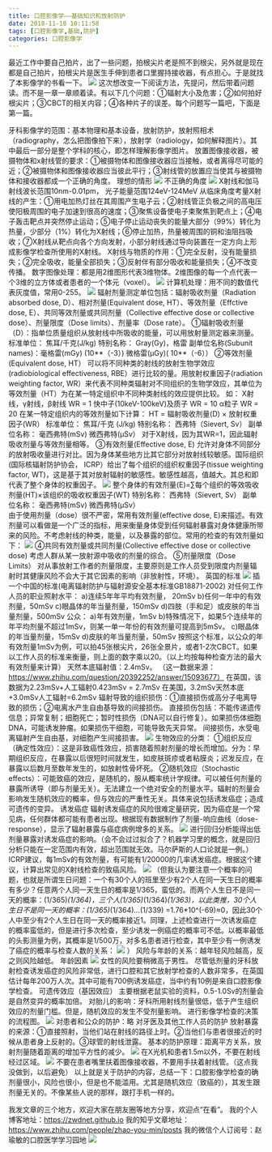 ```yaml
---
title: 口腔影像学——基础知识和放射防护
date: 2018-11-18 10:11:58
tags: [口腔影像学,基础,防护]
categories: 口腔影像学
---
```

最近工作中要自己拍片，出了一些问题，拍根尖片老是照不到根尖，另外就是现在都是自己拍片，拍根尖片是医生手伸到患者口里握持接收器，有点担心。于是就找了本影像学的书看一下。
![](https://zymblog-1258069789.cos.ap-chengdu.myqcloud.com/blog0018-kqyxx-jchfh/01.jpg)
这次想改变一下阅读方法，先提问，然后带着问题读。而不是一章一章顺着读。有以下几个问题：①辐射大小及危害；②如何拍好根尖片；③CBCT的相关内容；④各种片子的误差。每个问题写一篇吧，下面是第一篇。

牙科影像学的范围：基本物理和基本设备，放射防护，放射照相术（radiography，怎么把图像拍下来），放射学（radiology，如何解释图片）。其中最后一部分是整个学科的核心，即怎样理解影像学图片。
放置图像接收器，被摄物体和x射线管的要求：①被摄物体和图像接收器应当接触，或者离得尽可能的近；②被摄物体和图像接收器应当彼此平行；③射线管的放置应当使其与被摄物体和接收器都成一个正确的角度。
理想的情形
![](https://zymblog-1258069789.cos.ap-chengdu.myqcloud.com/blog0018-kqyxx-jchfh/02.jpg)
不正确的角度
![](https://zymblog-1258069789.cos.ap-chengdu.myqcloud.com/blog0018-kqyxx-jchfh/03.jpg)
X射线和伽马射线波长范围10nm-0.01pm， 光子能量范围124eV-124MeV
从临床角度考量X射线的产生：①用电加热灯丝在其周围产生电子云；②射线管正负极之间的高电压使阳极周围的电子加速到很高的速度；③聚焦设备使电子束聚焦到靶点上；④电子轰击靶点并突然停止运动；⑤电子停止运动丧失的能量大部分（99%）转化为热量，少部分（1%）转化为X射线；⑥停止加热，热量被周围的铜和油阻挡吸收；⑦X射线从靶点向各个方向发射，小部分射线通过导向装置在一定方向上形成影像学检查所使用的X射线。
X射线与物质的作用：①完全反射，没有能量损失；②完全吸收，能量全部损失；③反射伴有部分吸收和能量损失；④不改变传播。
数字图像处理：都是用2维图形代表3维物体。2维图像的每一个点代表一个3维的立方体或者患者的一个体元（voxel）。
![](https://zymblog-1258069789.cos.ap-chengdu.myqcloud.com/blog0018-kqyxx-jchfh/04.jpg)
计算机处理：用不同的数值代表灰度值，常用0-255。
![](https://zymblog-1258069789.cos.ap-chengdu.myqcloud.com/blog0018-kqyxx-jchfh/05.jpg)
辐射剂量测定单位包括：辐射吸收剂量（Radiation absorbed dose, D）、相对剂量(Equivalent dose, HT）、等效剂量（Effctive dose, E）、共同等效剂量或共同剂量（Collective effective dose or collective dose）、剂量限度（Dose limits）、剂量率（Dose rate）。
①辐射吸收剂量（D）：指单位质量组织从放射线中所吸收的能量，可以用放射量测定器来测量。
标准单位： 焦耳/千克(J/kg)
特别名称： Gray(Gy)，格雷
副单位名称(Subunit names)：毫格雷(mGy) (10**（-3）)
                                               微格雷(μGy)( 10**（-6））
②等效剂量(Equivalent dose, HT）
可以将不同种类的射线的放射生物学效应(radiobiological effectiveness, RBE）进行比较的量。用放射权重因子(radiation weighting factor, WR）来代表不同种类辐射对不同组织的生物学效应，其单位为等效剂量（HT）为在某一特定组织中不同种类射线的效应提供比较。
如：
X射线，γ射线，β射线                 WR = 1
快中子(10keV-100keV)及质子    WR = 10
α粒子                                         WR = 20
在某一特定组织内的等效剂量如下计算：
HT = 辐射吸收剂量(D) × 放射权重因子(WR）
标准单位：              焦耳/千克 (J/kg)
特别名称：              西弗特（Sievert, Sv）
副单位名称：          毫西弗特(mSv)
                              微西弗特(μSv）
对于X射线，因为其WR=1，因此辐射吸收剂量与等效剂量相等。
③有效剂量(Effective dose, E)
允许对身体不同部分的放射吸收量进行对比。因为身体某些地方比其它部分对放射线较敏感。国际组织(国际核辐射防护协会， ICRP）给出了每个组织的组织权重因子(tissue weighting factor, WT)，这是基于其对放射辐射的敏感性。敏感性越高，值越大。其总和即代表了整个身体的权重因子。
![](https://zymblog-1258069789.cos.ap-chengdu.myqcloud.com/blog0018-kqyxx-jchfh/06.jpg)
整个身体的有效剂量(E)=∑每个组织的等效吸收剂量(HT)×该组织的吸收权重因子(WT)
特别名称：              西弗特（Sievert, Sv）
副单位名称：          毫西弗特(mSv)
                              微西弗特(μSv）   
由于使用剂量（dose）很不严密，常用有效剂量(effective dose, E)来描述。有效剂量可以看做是一个广泛的指标，用来衡量身体受到任何辐射暴露对身体健康所带来的风险。不考虑射线的种类，能量，以及暴露的部位。常用的检查的有效剂量如下：
![](https://zymblog-1258069789.cos.ap-chengdu.myqcloud.com/blog0018-kqyxx-jchfh/07.jpg)
④共同有效剂量或共同剂量(Collective effective dose or collective dose)
考虑人群从某一放射源中吸收的剂量的综合。
⑤剂量限度（Dose Limits）
对从事放射工作者的剂量限度，主要原则是工作人员受到限度内剂量辐射时其健康风险不会大于其它因素的影响（非放射性，环境）。
英国的标准
![](https://zymblog-1258069789.cos.ap-chengdu.myqcloud.com/blog0018-kqyxx-jchfh/08.jpg)
插一个中国的标准(电离辐射防护与辐射源安全基本标准GB18871-2002)
对任何工作人员的职业照射水平：
a)连续5年年平均有效剂量， 20mSv
b)任何一年中的有效剂量，50mSv
c)眼晶体的年当量剂量，150mSv
d)四肢（手和足）或皮肤的年当量剂量，500mSv
公众：
a)年有效剂量，1mSv
b)特殊情况下，如果5个连续年的年平均剂量不超过1mSv，则某一单一年份的有效剂量可提高到5mSv。
c)眼晶体的年当量剂量，15mSv
d)皮肤的年当量剂量，50mSv
按照这个标准，以公众的年有效剂量1mSv为例，可以拍45张根尖片，26张全景片，或者1-2次CBCT。如果以工作人员的标准来衡量，则上面的数字乘以20。（以上均按每种检查方法的最大有效剂量来计算）
天然本底辐射值：2.4mSv。
（这一数据来源： https://www.zhihu.com/question/20392252/answer/15093677）
在英国，该数据为2.23mSv+人工辐射0.423mSv = 2.7mSv
在美国，3.2mSv天然本底+3.0mSv人工辐射=6.2mSv
辐射导致的组织损伤：①直接损伤或高分子电离导致的损伤；②电离水产生自由基导致的间接损伤。
直接损伤包括：不能传递遗传信息；异常复制；细胞死亡；暂时性损伤（DNA可以自行修复）。如果损伤体细胞DNA，可能诱发肿瘤。如果损伤干细胞，可能导致先天异常。
间接损伤，水受电离辐射产生自由基，对细胞产生间接损害。
![](https://zymblog-1258069789.cos.ap-chengdu.myqcloud.com/blog0018-kqyxx-jchfh/09.jpg)
生物效应的分类：
①组织反应（确定性效应）：这是非致癌性效应，损害随着照射剂量的增长而增加。分为：早期组织反应，在暴露以后很短时间就发生，如皮肤斑疹或者粘膜炎；迟发反应，在暴露以后数月至数年发生的，如放射性骨坏死。
②随机效应（Stochastic effects）：可能致癌的效应，是随机的，服从概率统计学规律。可以被任何剂量的暴露所诱导（即与剂量无关）。无法建立一个绝对安全的剂量水平。辐射的剂量会影响发生随机效应的概率，但与效应的严重性无关。具体来说包括诱发癌症；造成可遗传的变异。
诱发癌症
辐射诱发癌症的风险很难定量研究，因为癌症是一个常见病，任何群体都可能有患者出现。根据现有数据制作了剂量-响应曲线（dose-response），显示了辐射暴露与癌症病例增多的关系。
![](https://zymblog-1258069789.cos.ap-chengdu.myqcloud.com/blog0018-kqyxx-jchfh/10.jpg)
进行回归分析能得出低剂量暴露对诱发癌症的影响。（会不会过过拟合了？机器学习里的概念，就是回归分析只能在一定范围内有效，超出范围就无效。马尔萨斯的人口论就是一例。）
ICRP建议，每1mSv的有效剂量，有可能有1/20000的几率诱发癌症。根据这个建议，计算出常见的X射线检查的致癌风险。
![](https://zymblog-1258069789.cos.ap-chengdu.myqcloud.com/blog0018-kqyxx-jchfh/11.jpg)
（但我认为要注意一个概率的问题，也就是所谓生日问题：一个有30个人的班里至少有2个人在同一天生日的概率有多少？任意两个人同一天生日的概率是1/365，蛮低的。而两个人生日不是同一天的概率：(1/365)*(1/364)，三个人(1/365)*(1/364)*(1/363)，以此类推，30个人生日不是同一天的概率：(1/365)*(1/364)*...*(1/339) =1.76*10^(-69)≈0，因此30个人中至少有2个人生日在同一天的概率接近1。同理，上述检查进行一次诱发癌症的概率蛮低的，但是进行多次检查，至少诱发一例癌症的概率可不低。以概率最低的头影测量为例，其概率是1/500万，对多名患者进行检查，其中至少有一例诱发了癌症的概率与检查人数的关系：
![](https://zymblog-1258069789.cos.ap-chengdu.myqcloud.com/blog0018-kqyxx-jchfh/12.jpg)
）
风险与年龄的关系：越年轻风险越高，反之则风险越低。
年龄因素
![](https://zymblog-1258069789.cos.ap-chengdu.myqcloud.com/blog0018-kqyxx-jchfh/13.jpg)
女性的风险要稍微高于男性。
尽管低剂量的牙科放射检查诱发癌症的风险非常低，进行口腔和其它放射学检查的人数非常多，在英国估计每年200万人次。其中可能有700例诱发癌症，当中约有10例是来自口腔影像学检查。
可遗传效应（基因效应）
主要根据老鼠实验的资料，0.5-1.0Sv的剂量会是自然变异的概率加倍。
对胎儿的影响：牙科所用射线剂量很低，低于产生组织效应的剂量门槛。但是，随机效应的发生不受剂量影响。
进行影像学检查的决策的流程图。
![](https://zymblog-1258069789.cos.ap-chengdu.myqcloud.com/blog0018-kqyxx-jchfh/14.jpg)
对患者和公众的防护：略
对牙医及其他工作人员的防护
放射暴露的来源：①直接照射，当他们站在射线的路径上时。②当他们与患者很接近的时候从患者身上反射的。③球管的射线泄露。
基本的防护原理：距离平方关系，放射剂量随着距离的增加平方性的减少。
![](https://zymblog-1258069789.cos.ap-chengdu.myqcloud.com/blog0018-kqyxx-jchfh/15.jpg)
在X光机和患者1.5m以外，不要在射线经过区域。
![](https://zymblog-1258069789.cos.ap-chengdu.myqcloud.com/blog0018-kqyxx-jchfh/16.jpg)
不要在患者嘴里扶着图像接收器，不要用手扶着射线管。（这点我没做到，以后避免）
以上就是关于防护的内容，总结一下：口腔影像学检查的确剂量很小，风险也很小，但是也不能滥用。尤其是随机效应（致癌的），其发生跟剂量无关的。不像某些人说的那样，跟打手机一样的。

我发文章的三个地方，欢迎大家在朋友圈等地方分享，欢迎点“在看”。
我的个人博客地址：https://zwdnet.github.io
我的知乎文章地址： https://www.zhihu.com/people/zhao-you-min/posts
我的微信个人订阅号：赵瑜敏的口腔医学学习园地
![](https://zymblog-1258069789.cos.ap-chengdu.myqcloud.com/other/wx.jpg)